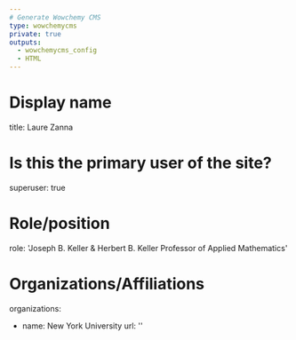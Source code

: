 ```yaml
---
# Generate Wowchemy CMS
type: wowchemycms
private: true
outputs:
  - wowchemycms_config
  - HTML
---
```

# Display name
title: Laure Zanna

# Is this the primary user of the site?
superuser: true

# Role/position
role: 'Joseph B. Keller \& Herbert B. Keller Professor of Applied Mathematics'

# Organizations/Affiliations
organizations:
  - name: New York University
    url: ''
